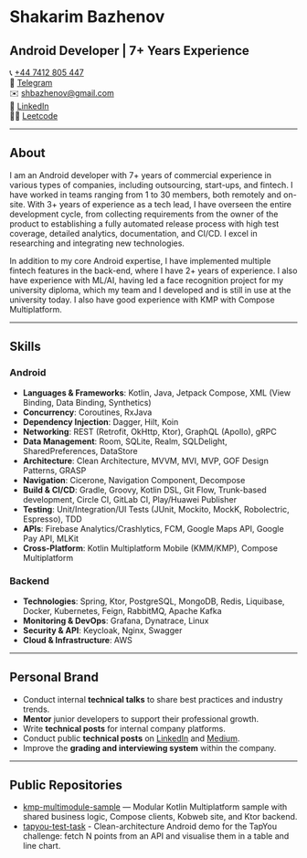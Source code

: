 # Shakarim Bazhenov

## Android Developer | 7+ Years Experience

📞 [+44 7412 805 447](https://wa.me/447412805447)  
💬 [Telegram](t.me/shbazhenov)  
✉️ [shbazhenov@gmail.com](mailto:shbazhenov@gmail.com)  
🔗 [LinkedIn](https://www.linkedin.com/in/shakarim-bazhenov/)  
👨‍💻 [Leetcode](https://leetcode.com/u/shbazhenov/)  

---

## About
I am an Android developer with 7+ years of commercial experience in various types of companies, including outsourcing, start-ups, and fintech. I have worked in teams ranging from 1 to 30 members, both remotely and on-site. With 3+ years of experience as a tech lead, I have overseen the entire development cycle, from collecting requirements from the owner of the product to establishing a fully automated release process with high test coverage, detailed analytics, documentation, and CI/CD. I excel in researching and integrating new technologies.

In addition to my core Android expertise, I have implemented multiple fintech features in the back-end, where I have 2+ years of experience. I also have experience with ML/AI, having led a face recognition project for my university diploma, which my team and I developed and is still in use at the university today. I also have good experience with KMP with Compose Multiplatform.

---

## Skills

### **Android**
- **Languages & Frameworks**: Kotlin, Java, Jetpack Compose, XML (View Binding, Data Binding, Synthetics)
- **Concurrency**: Coroutines, RxJava
- **Dependency Injection**: Dagger, Hilt, Koin
- **Networking**: REST (Retrofit, OkHttp, Ktor), GraphQL (Apollo), gRPC
- **Data Management**: Room, SQLite, Realm, SQLDelight, SharedPreferences, DataStore
- **Architecture**: Clean Architecture, MVVM, MVI, MVP, GOF Design Patterns, GRASP
- **Navigation**: Cicerone, Navigation Component, Decompose
- **Build & CI/CD**: Gradle, Groovy, Kotlin DSL, Git Flow, Trunk-based development, Circle CI, GitLab CI, Play/Huawei Publisher
- **Testing**: Unit/Integration/UI Tests (JUnit, Mockito, MockK, Robolectric, Espresso), TDD
- **APIs**: Firebase Analytics/Crashlytics, FCM, Google Maps API, Google Pay API, MLKit
- **Cross-Platform**: Kotlin Multiplatform Mobile (KMM/KMP), Compose Multiplatform

### **Backend**
- **Technologies**: Spring, Ktor, PostgreSQL, MongoDB, Redis, Liquibase, Docker, Kubernetes, Feign, RabbitMQ, Apache Kafka
- **Monitoring & DevOps**: Grafana, Dynatrace, Linux
- **Security & API**: Keycloak, Nginx, Swagger
- **Cloud & Infrastructure**: AWS

---

## Personal Brand
- Conduct internal **technical talks** to share best practices and industry trends.
- **Mentor** junior developers to support their professional growth.
- Write **technical posts** for internal company platforms.
- Conduct public **technical posts** on [LinkedIn](https://www.linkedin.com/in/shakarim-bazhenov/) and [Medium](https://medium.com/@shbazhenov).
- Improve the **grading and interviewing system** within the company.

---

## Public Repositories
- [kmp-multimodule-sample](https://github.com/shaka-it/kmp-multimodule-sample) — Modular Kotlin Multiplatform sample with shared business logic, Compose clients, Kobweb site, and Ktor backend.
- [tapyou-test-task](https://github.com/shaka-it/tapyou-test-task) - Clean-architecture Android demo for the TapYou challenge: fetch N points from an API and visualise them in a table and line chart.
